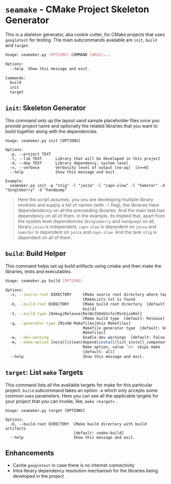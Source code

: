 # `seamake` - CMake Project Skeleton Generator

This is a skeleton generator, aka cookie cutter, for CMake projects that uses `googletest` for testing. The main subcommands available are `init`, `build` and `target`.

```bash
Usage: seamaker.py [OPTIONS] COMMAND [ARGS]...

Options:
  --help  Show this message and exit.

Commands:
  build
  init
  target
```

## `init`: Skeleton Generator

This command sets up the layout sand sample placeholder files once you provide project name and optionally the related libraries that you want to build together along with the dependencies.

```
Usage: seamaker.py init [OPTIONS]

Options:
  -p, --project TEXT
  -l, --lib TEXT      Library that will be developed in this project
  -d, --dep TEXT      Library dependency, system level
  -v, --verbose       Verbosity level of output [no-op]  [x>=0]
  --help              Show this message and exit.

Example:
  seamaker.py init -p "stig" -l "jezza" -l "capn-slow" -l "hamster" -d "dingleberry" -d "handpump"
```

> Here the script assumes, you you are developing multiple library modules and supply a list of names (with `-l` flag), the libraries have dependendency on all the preceeding libraries. And the main task has dependency on all of them. In the example, its implied that, apart from the system level dependencies (`dingleberry` and `handpump`) on all, library `jezza` is independent, `capn-slow` is dependent on `jezza` and `hamster` is dependent on `jezza` and `capn-slow`. And the task `stig` is dependent on all of them.

## `build`: Build Helper

This command helps set up build artifacts using cmake and then make the libraries, tests and executables.

```bash
Usage: seamaker.py build [OPTIONS]

Options:
  -s, --source-root DIRECTORY     CMake source root directory where top
                                  CMakeLists.txt is found
  -b, --build-root DIRECTORY      CMake build root directory  [default: cmake-
                                  build]
  -t, --build-type [Debug|Release|RelWithDebInfo|MinSizeRel]
                                  CMake build type  [default: Release]
  -g, --generator-type [MinGW Makefiles|Unix Makefiles]
                                  Makefile generator type  [default: Unix
                                  Makefiles]
  -w, --dev-warning               Enable dev warnings  [default: False]
  -m, --make-option [no|all|clean|depend|install|list_install_components|test]
                                  Make option, value 'no' skips make
                                  [default: all]
  --help                          Show this message and exit.

```
## `target`: List `make` Targets

This command lists all the available targets for make for this particular project. `build` subcommand takes an option `-m` which only accepts some common `make` parameters. Here you can see all the applicable targets for your project that you can invoke, like, `make <target>` .

```
Usage: seamaker.py target [OPTIONS]

Options:
  -b, --build-root DIRECTORY  CMake build directory with build artifacts
                              [default: cmake-build]
  --help                      Show this message and exit.
```

## Enhancements

- Cache `googletest` in case there is no internet connectivity
- Intra library dependency resolution mechanism for the libraries being developed in the project
